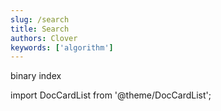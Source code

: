 ```yaml
---
slug: /search
title: Search
authors: Clover
keywords: ['algorithm']
---
```


binary index

<!-- import DocCardList from '@theme/DocCardList'; import {useCurrentSidebarCategory} from '@docusaurus/theme-common'; -->
import DocCardList from '@theme/DocCardList';

<DocCardList />

<!-- <DocCardList items={useCurrentSidebarCategory().items}/> -->